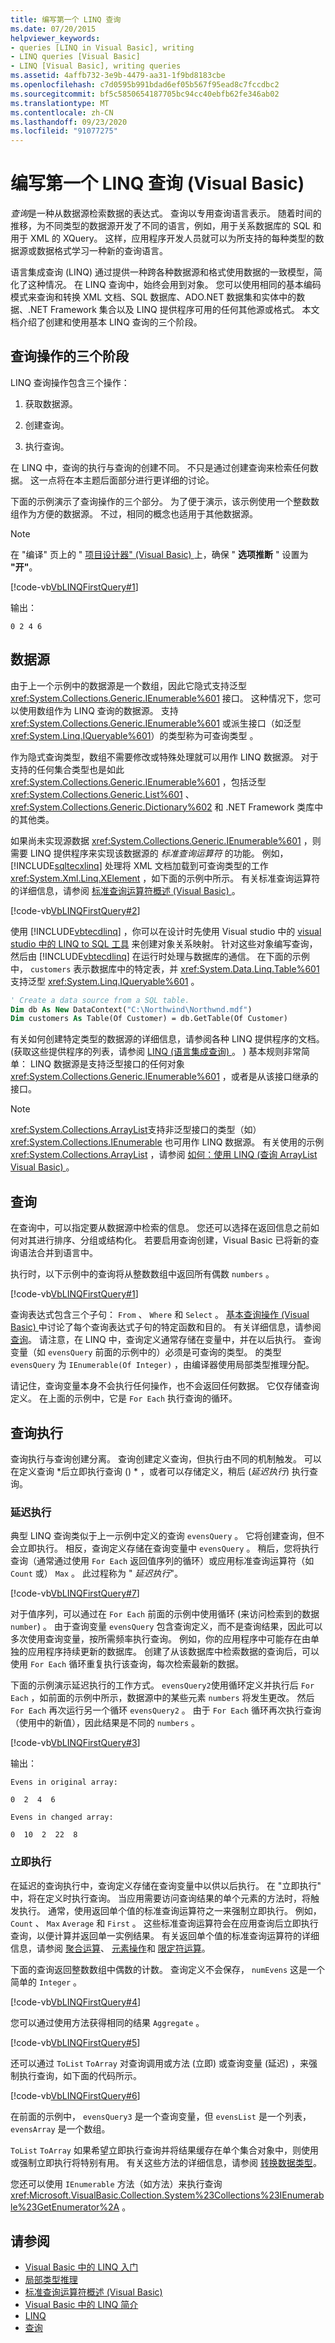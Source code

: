 ```yaml
---
title: 编写第一个 LINQ 查询
ms.date: 07/20/2015
helpviewer_keywords:
- queries [LINQ in Visual Basic], writing
- LINQ queries [Visual Basic]
- LINQ [Visual Basic], writing queries
ms.assetid: 4affb732-3e9b-4479-aa31-1f9bd8183cbe
ms.openlocfilehash: c7d0595b991bdad6ef05b567f95ead8c7fccdbc2
ms.sourcegitcommit: bf5c5850654187705bc94cc40ebfb62fe346ab02
ms.translationtype: MT
ms.contentlocale: zh-CN
ms.lasthandoff: 09/23/2020
ms.locfileid: "91077275"
---
```

# <a name="writing-your-first-linq-query-visual-basic"></a>编写第一个 LINQ 查询 (Visual Basic)

*查询*是一种从数据源检索数据的表达式。 查询以专用查询语言表示。 随着时间的推移，为不同类型的数据源开发了不同的语言，例如，用于关系数据库的 SQL 和用于 XML 的 XQuery。 这样，应用程序开发人员就可以为所支持的每种类型的数据源或数据格式学习一种新的查询语言。  
  
 语言集成查询 (LINQ) 通过提供一种跨各种数据源和格式使用数据的一致模型，简化了这种情况。 在 LINQ 查询中，始终会用到对象。 您可以使用相同的基本编码模式来查询和转换 XML 文档、SQL 数据库、ADO.NET 数据集和实体中的数据、.NET Framework 集合以及 LINQ 提供程序可用的任何其他源或格式。 本文档介绍了创建和使用基本 LINQ 查询的三个阶段。  
  
## <a name="three-stages-of-a-query-operation"></a>查询操作的三个阶段  

 LINQ 查询操作包含三个操作：  
  
1. 获取数据源。  
  
2. 创建查询。  
  
3. 执行查询。  
  
 在 LINQ 中，查询的执行与查询的创建不同。 不只是通过创建查询来检索任何数据。 这一点将在本主题后面部分进行更详细的讨论。  
  
 下面的示例演示了查询操作的三个部分。 为了便于演示，该示例使用一个整数数组作为方便的数据源。 不过，相同的概念也适用于其他数据源。  
  
> [!NOTE]
> 在 "编译" 页上的 " [项目设计器" (Visual Basic) ](/visualstudio/ide/reference/compile-page-project-designer-visual-basic)上，确保 " **选项推断** " 设置为 **"开"**。  
  
 [!code-vb[VbLINQFirstQuery#1](~/samples/snippets/visualbasic/VS_Snippets_VBCSharp/VbLINQFirstQuery/VB/Class1.vb#1)]  
  
 输出：  
  
 `0 2 4 6`  
  
## <a name="the-data-source"></a>数据源  

 由于上一个示例中的数据源是一个数组，因此它隐式支持泛型 <xref:System.Collections.Generic.IEnumerable%601> 接口。 这种情况下，您可以使用数组作为 LINQ 查询的数据源。 支持 <xref:System.Collections.Generic.IEnumerable%601> 或派生接口（如泛型 <xref:System.Linq.IQueryable%601>）的类型称为可查询类型  。  
  
 作为隐式查询类型，数组不需要修改或特殊处理就可以用作 LINQ 数据源。 对于支持的任何集合类型也是如此 <xref:System.Collections.Generic.IEnumerable%601> ，包括泛型 <xref:System.Collections.Generic.List%601> 、 <xref:System.Collections.Generic.Dictionary%602> 和 .NET Framework 类库中的其他类。  
  
 如果尚未实现源数据 <xref:System.Collections.Generic.IEnumerable%601> ，则需要 LINQ 提供程序来实现该数据源的 *标准查询运算符* 的功能。 例如， [!INCLUDE[sqltecxlinq](~/includes/sqltecxlinq-md.md)] 处理将 XML 文档加载到可查询类型的工作 <xref:System.Xml.Linq.XElement> ，如下面的示例中所示。 有关标准查询运算符的详细信息，请参阅 [标准查询运算符概述 (Visual Basic) ](standard-query-operators-overview.md)。  
  
 [!code-vb[VbLINQFirstQuery#2](~/samples/snippets/visualbasic/VS_Snippets_VBCSharp/VbLINQFirstQuery/VB/Class1.vb#2)]  
  
 使用 [!INCLUDE[vbtecdlinq](~/includes/vbtecdlinq-md.md)] ，你可以在设计时先使用 Visual studio 中的 [visual studio 中的 LINQ to SQL 工具](/visualstudio/data-tools/linq-to-sql-tools-in-visual-studio2) 来创建对象关系映射。 针对这些对象编写查询，然后由 [!INCLUDE[vbtecdlinq](~/includes/vbtecdlinq-md.md)] 在运行时处理与数据库的通信。 在下面的示例中， `customers` 表示数据库中的特定表，并 <xref:System.Data.Linq.Table%601> 支持泛型 <xref:System.Linq.IQueryable%601> 。  
  
```vb  
' Create a data source from a SQL table.  
Dim db As New DataContext("C:\Northwind\Northwnd.mdf")  
Dim customers As Table(Of Customer) = db.GetTable(Of Customer)  
```  
  
 有关如何创建特定类型的数据源的详细信息，请参阅各种 LINQ 提供程序的文档。  (获取这些提供程序的列表，请参阅 [LINQ (语言集成查询) ](index.md)。 ) 基本规则非常简单： LINQ 数据源是支持泛型接口的任何对象 <xref:System.Collections.Generic.IEnumerable%601> ，或者是从该接口继承的接口。  
  
> [!NOTE]
> <xref:System.Collections.ArrayList>支持非泛型接口的类型（如） <xref:System.Collections.IEnumerable> 也可用作 LINQ 数据源。 有关使用的示例 <xref:System.Collections.ArrayList> ，请参阅 [如何：使用 LINQ (查询 ArrayList Visual Basic) ](how-to-query-an-arraylist-with-linq.md)。  
  
## <a name="the-query"></a>查询  

 在查询中，可以指定要从数据源中检索的信息。 您还可以选择在返回信息之前如何对其进行排序、分组或结构化。 若要启用查询创建，Visual Basic 已将新的查询语法合并到语言中。  
  
 执行时，以下示例中的查询将从整数数组中返回所有偶数 `numbers` 。  
  
 [!code-vb[VbLINQFirstQuery#1](~/samples/snippets/visualbasic/VS_Snippets_VBCSharp/VbLINQFirstQuery/VB/Class1.vb#1)]  
  
 查询表达式包含三个子句： `From` 、 `Where` 和 `Select` 。 [基本查询操作 (Visual Basic) ](basic-query-operations.md)中讨论了每个查询表达式子句的特定函数和目的。 有关详细信息，请参阅 [查询](../../../language-reference/queries/index.md)。 请注意，在 LINQ 中，查询定义通常存储在变量中，并在以后执行。 查询变量（如 `evensQuery` 前面的示例中的）必须是可查询的类型。 的类型 `evensQuery` 为 `IEnumerable(Of Integer)` ，由编译器使用局部类型推理分配。  
  
 请记住，查询变量本身不会执行任何操作，也不会返回任何数据。 它仅存储查询定义。 在上面的示例中，它是 `For Each` 执行查询的循环。  
  
## <a name="query-execution"></a>查询执行  

 查询执行与查询创建分离。 查询创建定义查询，但执行由不同的机制触发。 可以在定义查询 *后立即执行查询 () * ，或者可以存储定义，稍后 (*延迟执行*) 执行查询。  
  
### <a name="deferred-execution"></a>延迟执行  

 典型 LINQ 查询类似于上一示例中定义的查询 `evensQuery` 。 它将创建查询，但不会立即执行。 相反，查询定义存储在查询变量中 `evensQuery` 。 稍后，您将执行查询（通常通过使用 `For Each` 返回值序列的循环）或应用标准查询运算符（如 `Count` 或） `Max` 。 此过程称为 " *延迟执行*"。  
  
 [!code-vb[VbLINQFirstQuery#7](~/samples/snippets/visualbasic/VS_Snippets_VBCSharp/VbLINQFirstQuery/VB/Class1.vb#7)]  
  
 对于值序列，可以通过在 `For Each` 前面的示例中使用循环 (来访问检索到的数据 `number`) 。 由于查询变量 `evensQuery` 包含查询定义，而不是查询结果，因此可以多次使用查询变量，按所需频率执行查询。 例如，你的应用程序中可能存在由单独的应用程序持续更新的数据库。 创建了从该数据库中检索数据的查询后，可以使用 `For Each` 循环重复执行该查询，每次检索最新的数据。  
  
 下面的示例演示延迟执行的工作方式。 `evensQuery2`使用循环定义并执行后 `For Each` ，如前面的示例中所示，数据源中的某些元素 `numbers` 将发生更改。 然后 `For Each` 再次运行另一个循环 `evensQuery2` 。 由于 `For Each` 循环再次执行查询（使用中的新值），因此结果是不同的 `numbers` 。  
  
 [!code-vb[VbLINQFirstQuery#3](~/samples/snippets/visualbasic/VS_Snippets_VBCSharp/VbLINQFirstQuery/VB/Class1.vb#3)]  
  
 输出：  
  
 `Evens in original array:`  
  
 `0  2  4  6`  
  
 `Evens in changed array:`  
  
 `0  10  2  22  8`  
  
### <a name="immediate-execution"></a>立即执行  

 在延迟的查询执行中，查询定义存储在查询变量中以供以后执行。 在 "立即执行" 中，将在定义时执行查询。 当应用需要访问查询结果的单个元素的方法时，将触发执行。 通常，使用返回单个值的标准查询运算符之一来强制立即执行。 例如， `Count` 、 `Max` `Average` 和 `First` 。 这些标准查询运算符会在应用查询后立即执行查询，以便计算并返回单一实例结果。 有关返回单个值的标准查询运算符的详细信息，请参阅 [聚合运算](aggregation-operations.md)、 [元素操作](element-operations.md)和 [限定符运算](quantifier-operations.md)。  
  
 下面的查询返回整数数组中偶数的计数。 查询定义不会保存， `numEvens` 这是一个简单的 `Integer` 。  
  
 [!code-vb[VbLINQFirstQuery#4](~/samples/snippets/visualbasic/VS_Snippets_VBCSharp/VbLINQFirstQuery/VB/Class1.vb#4)]  
  
 您可以通过使用方法获得相同的结果 `Aggregate` 。  
  
 [!code-vb[VbLINQFirstQuery#5](~/samples/snippets/visualbasic/VS_Snippets_VBCSharp/VbLINQFirstQuery/VB/Class1.vb#5)]  
  
 还可以通过 `ToList` `ToArray` 对查询调用或方法 (立即) 或查询变量 (延迟) ，来强制执行查询，如下面的代码所示。  
  
 [!code-vb[VbLINQFirstQuery#6](~/samples/snippets/visualbasic/VS_Snippets_VBCSharp/VbLINQFirstQuery/VB/Class1.vb#6)]  
  
 在前面的示例中， `evensQuery3` 是一个查询变量，但 `evensList` 是一个列表， `evensArray` 是一个数组。  
  
 `ToList` `ToArray` 如果希望立即执行查询并将结果缓存在单个集合对象中，则使用或强制立即执行将特别有用。 有关这些方法的详细信息，请参阅 [转换数据类型](converting-data-types.md)。  
  
 您还可以使用 `IEnumerable` 方法（如方法）来执行查询 <xref:Microsoft.VisualBasic.Collection.System%23Collections%23IEnumerable%23GetEnumerator%2A> 。  
  
## <a name="see-also"></a>请参阅

- [Visual Basic 中的 LINQ 入门](getting-started-with-linq.md)
- [局部类型推理](../../language-features/variables/local-type-inference.md)
- [标准查询运算符概述 (Visual Basic)](standard-query-operators-overview.md)
- [Visual Basic 中的 LINQ 简介](../../language-features/linq/introduction-to-linq.md)
- [LINQ](../../language-features/linq/index.md)
- [查询](../../../language-reference/queries/index.md)
